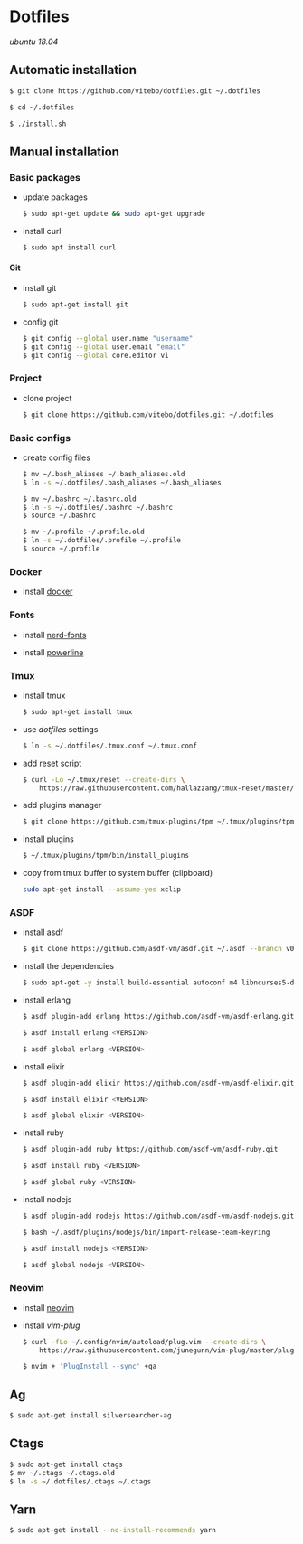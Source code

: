# Dotfiles

*ubuntu 18.04*

## Automatic installation

```bash
$ git clone https://github.com/vitebo/dotfiles.git ~/.dotfiles

$ cd ~/.dotfiles

$ ./install.sh
```

## Manual installation

### Basic packages

- update packages
  ```bash
  $ sudo apt-get update && sudo apt-get upgrade
  ```

- install curl
  ```bash
  $ sudo apt install curl
  ```

#### Git

- install git
  ```bash
  $ sudo apt-get install git
  ```

- config git
  ```bash
  $ git config --global user.name "username"
  $ git config --global user.email "email"
  $ git config --global core.editor vi
  ```

### Project

- clone project
  ```bash
  $ git clone https://github.com/vitebo/dotfiles.git ~/.dotfiles
  ```

### Basic configs

- create config files
  ```bash
  $ mv ~/.bash_aliases ~/.bash_aliases.old
  $ ln -s ~/.dotfiles/.bash_aliases ~/.bash_aliases

  $ mv ~/.bashrc ~/.bashrc.old
  $ ln -s ~/.dotfiles/.bashrc ~/.bashrc
  $ source ~/.bashrc

  $ mv ~/.profile ~/.profile.old
  $ ln -s ~/.dotfiles/.profile ~/.profile
  $ source ~/.profile
  ```

### Docker

- install [docker](https://docs.docker.com/install/linux/docker-ce/ubuntu/)

### Fonts

- install [nerd-fonts](https://github.com/ryanoasis/nerd-fonts#option-3-install-script)

- install [powerline](https://powerline.readthedocs.io/en/master/installation.html#generic-requirements)

### Tmux

- install tmux
  ```bash
  $ sudo apt-get install tmux
  ```

- use *dotfiles* settings
  ```bash
  $ ln -s ~/.dotfiles/.tmux.conf ~/.tmux.conf
  ```

- add reset script
  ```bash
  $ curl -Lo ~/.tmux/reset --create-dirs \
      https://raw.githubusercontent.com/hallazzang/tmux-reset/master/tmux-reset
  ```

- add plugins manager
  ```bash
  $ git clone https://github.com/tmux-plugins/tpm ~/.tmux/plugins/tpm
  ```

- install plugins
  ```bash
  $ ~/.tmux/plugins/tpm/bin/install_plugins
  ```

- copy from tmux buffer to system buffer (clipboard)
  ```bash
  sudo apt-get install --assume-yes xclip
  ```

### ASDF

- install asdf
  ```bash
  $ git clone https://github.com/asdf-vm/asdf.git ~/.asdf --branch v0.7.1
  ```

- install the dependencies
  ```bash
  $ sudo apt-get -y install build-essential autoconf m4 libncurses5-dev libwxgtk3.0-dev libgl1-mesa-dev libglu1-mesa-dev libpng-dev libssh-dev unixodbc-dev xsltproc fop
  ```

- install erlang
  ```bash
  $ asdf plugin-add erlang https://github.com/asdf-vm/asdf-erlang.git

  $ asdf install erlang <VERSION>

  $ asdf global erlang <VERSION>
  ```

- install elixir
  ```bash
  $ asdf plugin-add elixir https://github.com/asdf-vm/asdf-elixir.git

  $ asdf install elixir <VERSION>

  $ asdf global elixir <VERSION>
  ```

- install ruby
  ```bash
  $ asdf plugin-add ruby https://github.com/asdf-vm/asdf-ruby.git

  $ asdf install ruby <VERSION>

  $ asdf global ruby <VERSION>
  ```

- install nodejs
  ```bash
  $ asdf plugin-add nodejs https://github.com/asdf-vm/asdf-nodejs.git

  $ bash ~/.asdf/plugins/nodejs/bin/import-release-team-keyring

  $ asdf install nodejs <VERSION>

  $ asdf global nodejs <VERSION>
  ```

### Neovim

- install [neovim](https://github.com/neovim/neovim/wiki/Installing-Neovim#ubuntu)

- install *vim-plug*
  ```bash
  $ curl -fLo ~/.config/nvim/autoload/plug.vim --create-dirs \
      https://raw.githubusercontent.com/junegunn/vim-plug/master/plug.vim

  $ nvim + 'PlugInstall --sync' +qa
  ```

## Ag
  ```bash
  $ sudo apt-get install silversearcher-ag
  ```

## Ctags
  ```bash
  $ sudo apt-get install ctags
  $ mv ~/.ctags ~/.ctags.old
  $ ln -s ~/.dotfiles/.ctags ~/.ctags
  ```

## Yarn
  ```bash
  $ sudo apt-get install --no-install-recommends yarn
  ```

